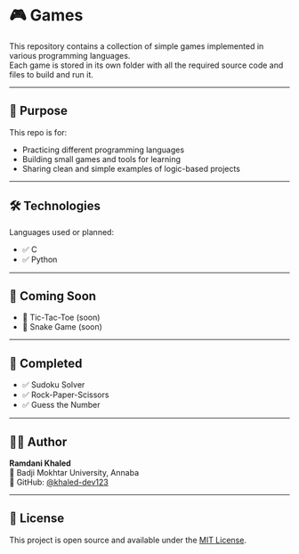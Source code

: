 # 🎮 Games

This repository contains a collection of simple games implemented in various programming languages.  
Each game is stored in its own folder with all the required source code and files to build and run it.

---

## 🧠 Purpose

This repo is for:

- Practicing different programming languages
- Building small games and tools for learning
- Sharing clean and simple examples of logic-based projects

---

## 🛠️ Technologies

Languages used or planned:

- ✅ C
- ✅ Python

---

## 🧭 Coming Soon

- 🔲 Tic-Tac-Toe  (soon)
- 🔲 Snake Game   (soon)

---

## 🚀 Completed

- ✅ Sudoku Solver  
- ✅ Rock-Paper-Scissors  
- ✅ Guess the Number  

---

## 👨‍💻 Author

**Ramdani Khaled**  
📍 Badji Mokhtar University, Annaba  
💼 GitHub: [@khaled-dev123](https://github.com/khaled-dev123)

---

## 📜 License

This project is open source and available under the [MIT License](LICENSE).
